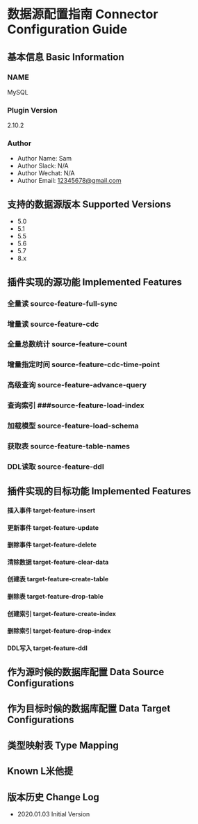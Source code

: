 # 数据源配置指南 Connector Configuration Guide

## 基本信息 Basic Information

### NAME
MySQL
### Plugin Version
2.10.2
### Author
- Author Name: Sam
- Author Slack: N/A
- Author Wechat: N/A 
- Author Email: 12345678@gmail.com

## 支持的数据源版本 Supported Versions
- 5.0
- 5.1
- 5.5
- 5.6
- 5.7
- 8.x

## 插件实现的源功能 Implemented Features


### 全量读 source-feature-full-sync

### 增量读 source-feature-cdc

### 全量总数统计 source-feature-count

### 增量指定时间 source-feature-cdc-time-point

### 高级查询 source-feature-advance-query

### 查询索引 ###source-feature-load-index

### 加载模型 source-feature-load-schema

### 获取表 source-feature-table-names

### DDL读取 source-feature-ddl


## 插件实现的目标功能 Implemented Features


#### 插入事件 target-feature-insert

#### 更新事件 target-feature-update

#### 删除事件 target-feature-delete

#### 清除数据 target-feature-clear-data

#### 创建表 target-feature-create-table

#### 删除表 target-feature-drop-table

#### 创建索引 target-feature-create-index

#### 删除索引 target-feature-drop-index

#### DDL写入 target-feature-ddl

## 作为源时候的数据库配置 Data Source Configurations 

## 作为目标时候的数据库配置 Data Target Configurations 

## 类型映射表  Type Mapping 

## Known L米他提
## 版本历史 Change Log 

- 2020.01.03 Initial Version 

